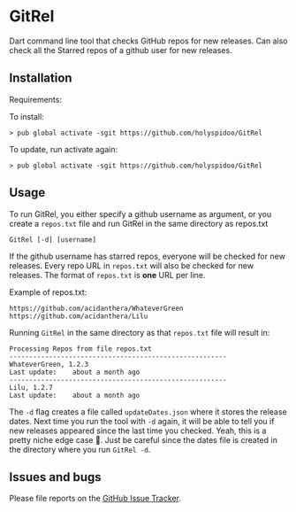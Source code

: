 # GitRel
Dart command line tool that checks GitHub repos for new releases. Can also check all the Starred repos of a github user for new releases.

## Installation

Requirements:

To install:

```console
> pub global activate -sgit https://github.com/holyspidoo/GitRel
```

To update, run activate again:

```console
> pub global activate -sgit https://github.com/holyspidoo/GitRel
```

## Usage

To run GitRel, you either specify a github username as argument, or you create a `repos.txt` file and run GitRel in the same directory as repos.txt
```
GitRel [-d] [username]
```

If the github username has starred repos, everyone will be checked for new releases. Every repo URL in `repos.txt` will also be checked for new releases.
The format of `repos.txt` is **one** URL per line.

Example of repos.txt:
```
https://github.com/acidanthera/WhateverGreen
https://github.com/acidanthera/Lilu
```

Running `GitRel` in the same directory as that `repos.txt` file will result in:

```
Processing Repos from file repos.txt
-------------------------------------------------------
WhateverGreen, 1.2.3
Last update: 	about a month ago
-------------------------------------------------------
Lilu, 1.2.7
Last update: 	about a month ago

```

The `-d` flag creates a file called `updateDates.json` where it stores the release dates. 
Next time you run the tool with `-d` again, it will be able to tell you if new releases 
appeared since the last time you checked. Yeah, this is a pretty niche edge case 🙂.
Just be careful since the dates file is created in the directory where you run `GitRel -d`.

## Issues and bugs

Please file reports on the
[GitHub Issue Tracker](https://github.com/holyspidoo/GitRel/issues).
